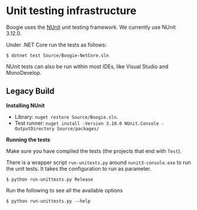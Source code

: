 Unit testing infrastructure
===========================

Boogie uses the [NUnit](http://www.nunit.org/) unit testing framework. 
We currently use NUnit 3.12.0.

Under .NET Core run the tests as follows:

```
$ dotnet test Source/Boogie-NetCore.sln
```

NUnit tests can also be run within most IDEs, like Visual Studio and
MonoDevelop.

## Legacy Build

**Installing NUnit**

* Library: `nuget restore Source/Boogie.sln`.
* Test runner: `nuget install -Version 3.10.0 NUnit.Console -OutputDirectory Source/packages/`

**Running the tests**

Make sure you have compiled the tests (the projects that end with ``Test``).

There is a wrapper script ``run-unitests.py`` around ``nunit3-console.exe`` to
run the unit tests. It takes the configuration to run as parameter.

```
$ python run-unittests.py Release
```

Run the following to see all the available options

```
$ python run-unittests.py --help
```
